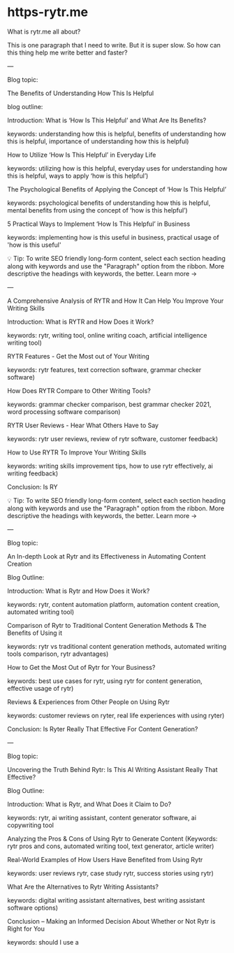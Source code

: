 # https-rytr.me
What is rytr.me all about?

This is one paragraph that I need to write. But it is super slow. So how can this thing help me write better and faster?

—

Blog topic:

The Benefits of Understanding How This Is Helpful

blog outline:

Introduction: What is ‘How Is This Helpful’ and What Are Its Benefits?

keywords:  understanding how this is helpful, benefits of understanding how this is helpful, importance of understanding how this is helpful) 

How to Utilize ‘How Is This Helpful’ in Everyday Life

keywords:  utilizing how is this helpful, everyday uses for understanding how this is helpful, ways to apply ‘how is this helpful’) 

The Psychological Benefits of Applying the Concept of ‘How Is This Helpful’

keywords:  psychological benefits of understanding how this is helpful, mental benefits from using the concept of ‘how is this helpful’) 

5 Practical Ways to Implement ‘How Is This Helpful’ in Business

keywords:  implementing how is this useful in business, practical usage of 'how is this useful'

💡 Tip: To write SEO friendly long-form content, select each section heading along with keywords and use the "Paragraph" option from the ribbon. More descriptive the headings with keywords, the better. Learn more →

—

A Comprehensive Analysis of RYTR and How It Can Help You Improve Your Writing Skills

Introduction: What is RYTR and How Does it Work?

keywords:  rytr, writing tool, online writing coach, artificial intelligence writing tool) 

RYTR Features - Get the Most out of Your Writing

keywords:  rytr features, text correction software, grammar checker software) 

How Does RYTR Compare to Other Writing Tools?

keywords:  grammar checker comparison, best grammar checker 2021, word processing software comparison) 

RYTR User Reviews - Hear What Others Have to Say

keywords:  rytr user reviews, review of rytr software, customer feedback) 

How to Use RYTR To Improve Your Writing Skills

keywords:  writing skills improvement tips, how to use rytr effectively, ai writing feedback) 

Conclusion: Is RY

💡 Tip: To write SEO friendly long-form content, select each section heading along with keywords and use the "Paragraph" option from the ribbon. More descriptive the headings with keywords, the better. Learn more →

—

Blog topic:

An In-depth Look at Rytr and its Effectiveness in Automating Content Creation

Blog Outline:

Introduction: What is Rytr and How Does it Work?

keywords:  rytr, content automation platform, automation content creation, automated writing tool) 

Comparison of Rytr to Traditional Content Generation Methods & The Benefits of Using it

keywords:  rytr vs traditional content generation methods, automated writing tools comparison, rytr advantages) 

How to Get the Most Out of Rytr for Your Business?

keywords:  best use cases for rytr, using rytr for content generation, effective usage of rytr) 

Reviews & Experiences from Other People on Using Rytr

keywords:  customer reviews on ryter, real life experiences with using ryter) 

Conclusion: Is Ryter Really That Effective For Content Generation?

—

Blog topic:

Uncovering the Truth Behind Rytr: Is This AI Writing Assistant Really That Effective?

Blog Outline:

Introduction: What is Rytr, and What Does it Claim to Do?

keywords: rytr, ai writing assistant, content generator software, ai copywriting tool

Analyzing the Pros & Cons of Using Rytr to Generate Content (Keywords: rytr pros and cons, automated writing tool, text generator, article writer)

Real-World Examples of How Users Have Benefited from Using Rytr

keywords:  user reviews rytr, case study rytr, success stories using rytr) 

What Are the Alternatives to Rytr Writing Assistants?

keywords:  digital writing assistant alternatives, best writing assistant software options) 

Conclusion – Making an Informed Decision About Whether or Not Rytr is Right for You

keywords:  should I use a
